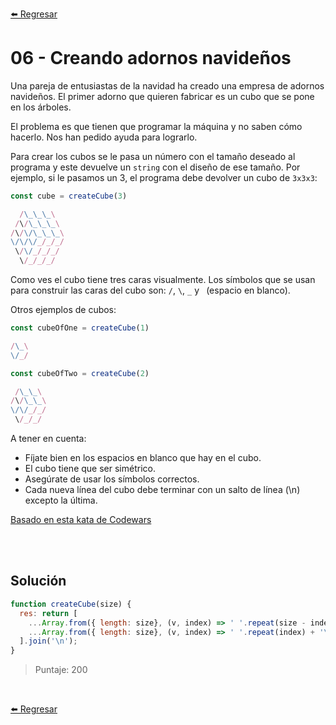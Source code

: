 [⬅️ Regresar](https://github.com/cosmoart/adventJS)

# 06 - Creando adornos navideños

Una pareja de entusiastas de la navidad ha creado una empresa de adornos navideños. El primer adorno que quieren fabricar es un cubo que se pone en los árboles.

El problema es que tienen que programar la máquina y no saben cómo hacerlo. Nos han pedido ayuda para lograrlo.

Para crear los cubos se le pasa un número con el tamaño deseado al programa y este devuelve un `string` con el diseño de ese tamaño. Por ejemplo, si le pasamos un 3, el programa debe devolver un cubo de `3x3x3`:

```js
const cube = createCube(3)
```
```js
  /\_\_\_\
 /\/\_\_\_\
/\/\/\_\_\_\
\/\/\/_/_/_/
 \/\/_/_/_/
  \/_/_/_/
```

Como ves el cubo tiene tres caras visualmente. Los símbolos que se usan para construir las caras del cubo son: `/`, `\`, `_` y ` `(espacio en blanco).

Otros ejemplos de cubos:

```js
const cubeOfOne = createCube(1)
```
```js
/\_\
\/_/
```
```js
const cubeOfTwo = createCube(2)
```
```js
 /\_\_\
/\/\_\_\
\/\/_/_/
 \/_/_/
```

A tener en cuenta:

- Fíjate bien en los espacios en blanco que hay en el cubo.
- El cubo tiene que ser simétrico.
- Asegúrate de usar los símbolos correctos.
- Cada nueva línea del cubo debe terminar con un salto de línea (\n) excepto la última.

[Basado en esta kata de Codewars](https://www.codewars.com/kata/6387ea2cf418c41d277f3ffa/javascript)

<br/>
<br/>

## Solución

```js
function createCube(size) {
  res: return [
    ...Array.from({ length: size}, (v, index) => ' '.repeat(size - index - 1) + '/\\'.repeat(index+1) + '_\\'.repeat(size)),
    ...Array.from({ length: size}, (v, index) => ' '.repeat(index) + '\\/'.repeat(size - index) + '_/'.repeat(size)),
  ].join('\n');
}
```

> Puntaje: 200

<br/>

[⬅️ Regresar](https://github.com/cosmoart/adventJS)